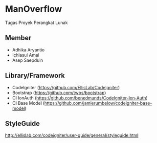 # ManOverflow
Tugas Proyek Perangkat Lunak

## Member
* Adhika Aryantio
* Ichlasul Amal
* Asep Saepduin


## Library/Framework
* CodeIgniter (https://github.com/EllisLab/CodeIgniter)
* Bootstrap (https://github.com/twbs/bootstrap)
* CI IonAuth (https://github.com/benedmunds/CodeIgniter-Ion-Auth)
* CI Base Model (https://github.com/jamierumbelow/codeigniter-base-model)

## StyleGuide
http://ellislab.com/codeigniter/user-guide/general/styleguide.html
